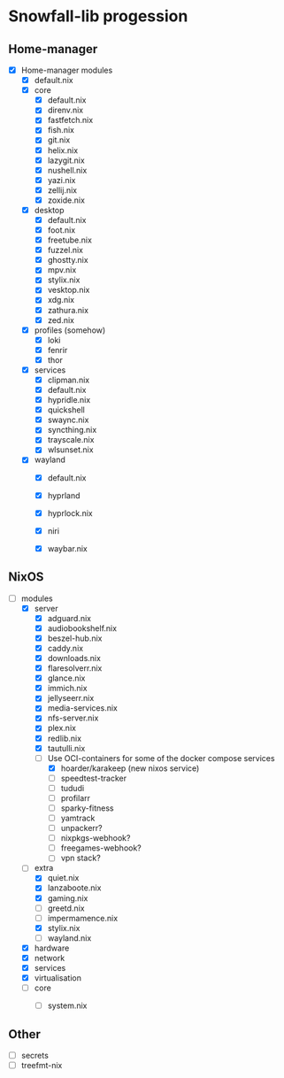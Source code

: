 # Snowfall-lib progession

## Home-manager
- [x] Home-manager modules
  - [x] default.nix
  - [x] core
    - [x] default.nix
    - [x] direnv.nix
    - [x] fastfetch.nix
    - [x] fish.nix
    - [x] git.nix
    - [x] helix.nix
    - [x] lazygit.nix
    - [x] nushell.nix
    - [x] yazi.nix
    - [x] zellij.nix
    - [x] zoxide.nix
  - [x] desktop
    - [x] default.nix
    - [x] foot.nix
    - [x] freetube.nix
    - [x] fuzzel.nix
    - [x] ghostty.nix
    - [x] mpv.nix
    - [x] stylix.nix
    - [x] vesktop.nix
    - [x] xdg.nix
    - [x] zathura.nix
    - [x] zed.nix
  - [x] profiles (somehow)
    - [x] loki
    - [x] fenrir
    - [x] thor
  - [x] services
    - [x] clipman.nix
    - [x] default.nix
    - [x] hypridle.nix
    - [x] quickshell
    - [x] swaync.nix
    - [x] syncthing.nix
    - [x] trayscale.nix
    - [x] wlsunset.nix
  - [x] wayland
    - [x] default.nix
    - [x] hyprland
    - [x] hyprlock.nix
    - [x] niri
    - [x] waybar.nix



## NixOS

- [ ] modules
  - [x] server
    - [x] adguard.nix
    - [x] audiobookshelf.nix
    - [x] beszel-hub.nix
    - [x] caddy.nix
    - [x] downloads.nix
    - [x] flaresolverr.nix
    - [x] glance.nix
    - [x] immich.nix
    - [x] jellyseerr.nix
    - [x] media-services.nix
    - [x] nfs-server.nix
    - [x] plex.nix
    - [x] redlib.nix
    - [x] tautulli.nix
    - [ ] Use OCI-containers for some of the docker compose services
      - [x] hoarder/karakeep (new nixos service)
      - [ ] speedtest-tracker
      - [ ] tududi
      - [ ] profilarr
      - [ ] sparky-fitness
      - [ ] yamtrack
      - [ ] unpackerr?
      - [ ] nixpkgs-webhook?
      - [ ] freegames-webhook?
      - [ ] vpn stack?
  - [ ] extra
    - [x] quiet.nix
    - [x] lanzaboote.nix
    - [x] gaming.nix
    - [ ] greetd.nix
    - [ ] impermamence.nix
    - [x] stylix.nix
    - [ ] wayland.nix
  - [x] hardware
  - [x] network
  - [x] services
  - [x] virtualisation
  - [ ] core
    - [ ] system.nix


## Other
- [ ] secrets
- [ ] treefmt-nix
